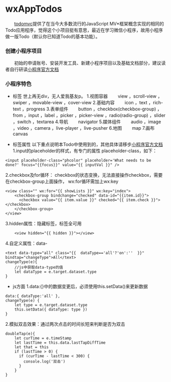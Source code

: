 # wxAppTodos
&emsp;&emsp;[todomvc](http://www.todomvc.com)提供了在当今大多数流行的JavaScript MV*框架概念实现的相同的Todo应用程序，觉得这个小项目挺有意思，最近在学习微信小程序，故用小程序做一版Todo（默认你已知道Todo的基本功能）。

### 创建小程序项目
&emsp;&emsp;初始的申请账号、安装开发工具、新建小程序项目以及基础文档部分，建议读者自行研读[小程序官方文档](https://developers.weixin.qq.com/miniprogram/dev/)

### 小程序特色
- 标签
世上再无div，无人爱我基友p。
1.视图容器
&emsp;&emsp;view ，scroll-view ，swiper ，movable-view ，cover-view
2.基础内容
&emsp;&emsp;icon ，text ，rich-text ，progress
3.表单组件
&emsp;&emsp;button ，checkbox(checkbox-group) ，from ，input ，label ，picker ，picker-view ，radio(radio-group) ，slider ，switch ，textarea
4.导航
&emsp;&emsp;navigator
5.媒体组件
&emsp;&emsp;audio ，image ，video ，camera ，live-player ，live-pusher
6.地图
&emsp;&emsp;map
7.画布
&emsp;&emsp;canvas

- 标签属性
以下重点说明本Todo中使用到的，其他具体请移步[小程序官方文档](https://developers.weixin.qq.com/miniprogram/dev/component)
1.input的placeholder的样式，有专门的属性 placeholder-class，如下：
```input
<input placeholder-class="phcolor" placeholder='What needs to be done?' focus="{{focus}}" value="{{ inputVal }}" />
```
2.checkbox及for循环：
checkbox的状态变换，无法直接操作checkbox，需要在checkbox-group上面操作，
wx:for循环需加上wx:key
```checkbox
<view class="" wx:for="{{ showLists }}" wx:key="index">  
    <checkbox-group bindchange="checked" data-id="{{item.id}}">
      <checkbox value="{{ item.value }}" checked="{{ item.check }}"></checkbox>
    </checkbox-group>
</view>
```	
3.hidden属性：隐藏标签，标签全可用
```hidden
	<view hidden="{{ hidden }}"></view>
```
4.自定义属性：data-  
```data-
<text data-type="all" class="{{  dataType=='all'?'on':''  }}" bindtap="changeType">All</text>
changeType(e){
	//js中获取data-type的值
	let dataType = e.target.dataset.type
}
```
- js方面
1.data:{}中的数据变更后，必须使用this.setData()来更新数据
```setData
data:{ dataType:'all' },
changeType(e) {
	let type = e.target.dataset.type
	this.setData({ dataType: type })
}
```
2.模拟双击效果：通过两次点击的时间长短来判断是否为双击
```doubleTap
doubleTap(e){
	let curTime = e.timeStamp
	let lastTime = this.data.lastTapDiffTime
    let that = this
    if (lastTime > 0) {
      if (curTime - lastTime < 300) {
        console.log('双击')
      }
    }
}
```
